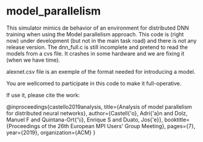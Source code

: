 # model_parallelism

This simulator mimics de behavior of an environment for distributed DNN training when using the Model parallelism approach.
This code is (right now) under development (but not in the main task road) and there is not any release version. 
The dnn_full.c is still incomplete and pretend to read the models from a cvs file. It crashes in some hardware and we are fixing it (when we have time). 

alexnet.csv file is an exemple of the format needed for introducing a model.

You are wellcomed to participate in this code to make it full-operative.

If use it, please cite the work:

@inproceedings{castello2019analysis,
  title={Analysis of model parallelism for distributed neural networks},
  author={Castell{\'o}, Adri{\'a}n and Dolz, Manuel F and Quintana-Ort{\'\i}, Enrique S and Duato, Jos{\'e}},
  booktitle={Proceedings of the 26th European MPI Users' Group Meeting},
  pages={7},
  year={2019},
  organization={ACM}
}
